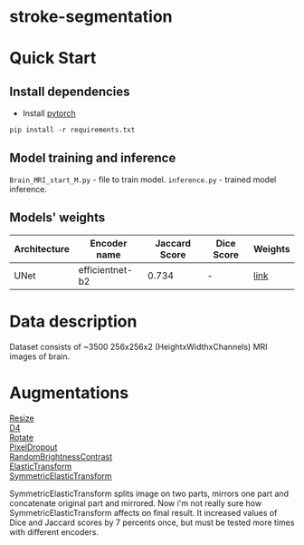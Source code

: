 # stroke-segmentation
# Quick Start

## Install dependencies
- Install [pytorch](https://pytorch.org/get-started/locally/)
```
pip install -r requirements.txt
```

## Model training and inference 
`Brain_MRI_start_M.py` - file to train model.
`inference.py` - trained model inference.

## Models' weights
| Architecture | Encoder name    | Jaccard Score | Dice Score | Weights                                                                                                                                                                |
|--------------|-----------------|---------------|------------|------------------------------------------------------------------------------------------------------------------------------------------------------------------------|
| UNet         | efficientnet-b2 | 0.734         | -          | [link](https://github.com/alonserz/stroke-segmentation/blob/a0d3ec8592fb05dbe8075e0e3fff23faa1b9cf08/stroke-segmentation/models_weights/best_model_efficientnetb2/best_efficientnet-b2.pt) |

# Data description
Dataset consists of ~3500 256x256x2 (HeightxWidthxChannels) MRI images of brain.

# Augmentations
[Resize](https://explore.albumentations.ai/transform/Resize)                                                                                          
[D4](https://explore.albumentations.ai/transform/D4)                                                                                                  
[Rotate](https://explore.albumentations.ai/transform/Rotate)                                                                                          
[PixelDropout](https://explore.albumentations.ai/transform/PixelDropout)                                                                              
[RandomBrightnessContrast](https://explore.albumentations.ai/transform/RandomBrightnessContrast)                                                      
[ElasticTransform](https://explore.albumentations.ai/transform/ElasticTransform)                                                                      
[SymmetricElasticTransform](https://github.com/alonserz/stroke-segmentation/blob/adee728e2ac611d86b6dbb7e7532d64607b1d0ee/MRIDataset.py#L13C7-L13C32)

SymmetricElasticTransform splits image on two parts, mirrors one part and concatenate original part and mirrored.
Now i'm not really sure how SymmetricElasticTransform affects on final result. It increased values of Dice and Jaccard scores by 7 percents once, but must be tested more times with different encoders.
